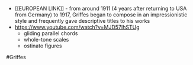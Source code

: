 - [[EUROPEAN LINK]] - from around 1911 (4 years after returning to USA from Germany) to 1917, Griffes began to compose in an impressionistic style and frequently gave descriptive titles to his works
- https://www.youtube.com/watch?v=MJD57IhSTUg
	- gliding parallel chords
	- whole-tone scales 
	- ostinato figures

#Griffes